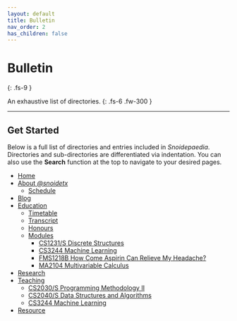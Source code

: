 ```yaml
---
layout: default
title: Bulletin
nav_order: 2
has_children: false
---
```


# Bulletin
{: .fs-9 }

An exhaustive list of directories.
{: .fs-6 .fw-300 }

---

## Get Started

Below is a full list of directories and entries included in *Snoidepaedia*. Directories and sub-directories are differentiated via indentation. You can also use the **Search** function at the top to navigate to your desired pages.

* [Home](../)
* [About *@snoidetx*](../about/)
  * [Schedule](../about/schedule/)
* [Blog](../blog/)
* [Education](../nus/)
  * [Timetable](../nus/timetable/)
  * [Transcript](../nus/transcript/)
  * [Honours](../nus/honours/)
  * [Modules](../nus/modules/)
    * [CS1231/S Discrete Structures](../nus/modules/cs1231/)
    * [CS3244 Machine Learning](../nus/modules/cs3244/)
    * [FMS1218B How Come Aspirin Can Relieve My Headache?](../nus/modules/fms1218b/)
    * [MA2104 Multivariable Calculus](../nus/modules/ma2104/)
* [Research](../research/)
* [Teaching](../teaching/)
  * [CS2030/S Programming Methodology II](../teaching/cs2030/) 
  * [CS2040/S Data Structures and Algorithms](../teaching/cs2040/)
  * [CS3244 Machine Learning](../teaching/cs3244/)
* [Resource](../resource/)
